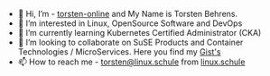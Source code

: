 - 👋 Hi, I’m - [torsten-online](https://github.com/torsten-online) and My Name is Torsten Behrens.
- 👀 I’m interested in Linux, OpenSource Software and DevOps
- 🌱 I’m currently learning Kubernetes Certified Administrator (CKA)
- 💞️ I’m looking to collaborate on SuSE Products and Container Technologies / MicroServices.
     Here you find my [Gist's](https://gist.github.com/torsten-online)
- 📫 How to reach me - <torsten@linux.schule> from [linux.schule](https://linux.schule)
